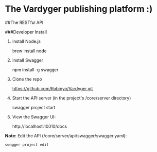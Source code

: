 # The Vardyger publishing platform :)

##The RESTful API

###Developer Install

1. Install Node.js

    brew install node

2. Install Swagger

    npm install -g swagger

3. Clone the repo

    https://github.com/Robinyo/Vardyger.git

4. Start the API server (in the project's /core/server directory)

    swagger project start

5. View the Swagger UI:

    http://localhost:10010/docs

**Note:** Edit the API (/core/server/api/swagger/swagger.yaml):

    swagger project edit